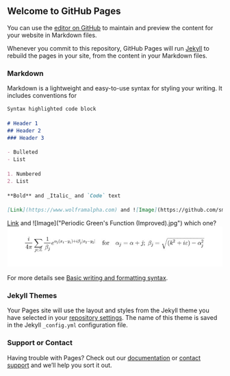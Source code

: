 ## Welcome to GitHub Pages

You can use the [editor on GitHub](https://github.com/smailliwniloc/smailliwniloc.github.io/edit/main/README.md) to maintain and preview the content for your website in Markdown files.

Whenever you commit to this repository, GitHub Pages will run [Jekyll](https://jekyllrb.com/) to rebuild the pages in your site, from the content in your Markdown files.

### Markdown

Markdown is a lightweight and easy-to-use syntax for styling your writing. It includes conventions for

```markdown
Syntax highlighted code block

# Header 1
## Header 2
### Header 3

- Bulleted
- List

1. Numbered
2. List

**Bold** and _Italic_ and `Code` text

[Link](https://www.wolframalpha.com) and ![Image](https://github.com/smailliwniloc/smailliwniloc.github.io/blob/e0f0f78b1bf16f730d37d277db17e90addb1eafe/Periodic%20Green's%20Function%20(Improved).jpg) <img src="Periodic Green's Function (Improved).jpg">
```

[Link](https://www.wolframalpha.com) and ![Image]("Periodic Green's Function (Improved).jpg") which one? <img src="Periodic Green's Function (Improved).jpg">

For more details see [Basic writing and formatting syntax](https://docs.github.com/en/github/writing-on-github/getting-started-with-writing-and-formatting-on-github/basic-writing-and-formatting-syntax).

### Jekyll Themes

Your Pages site will use the layout and styles from the Jekyll theme you have selected in your [repository settings](https://github.com/smailliwniloc/smailliwniloc.github.io/settings/pages). The name of this theme is saved in the Jekyll `_config.yml` configuration file.

### Support or Contact

Having trouble with Pages? Check out our [documentation](https://docs.github.com/categories/github-pages-basics/) or [contact support](https://support.github.com/contact) and we’ll help you sort it out.
